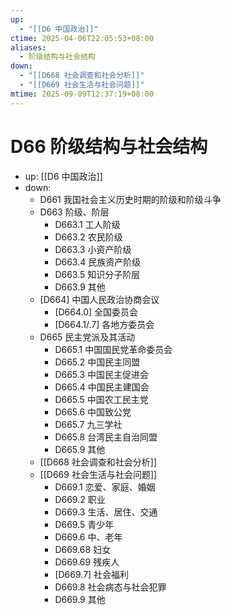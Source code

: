 ```yaml
---
up:
  - "[[D6 中国政治]]"
ctime: 2025-04-06T22:05:53+08:00
aliases:
  - 阶级结构与社会结构
down:
  - "[[D668 社会调查和社会分析]]"
  - "[[D669 社会生活与社会问题]]"
mtime: 2025-09-09T12:37:19+08:00
---
```


# D66 阶级结构与社会结构

- up: [[D6 中国政治]]
- down:	
	- D661 我国社会主义历史时期的阶级和阶级斗争
	- D663 阶级、阶层
		- D663.1 工人阶级
		- D663.2 农民阶级
		- D663.3 小资产阶级
		- D663.4 民族资产阶级
		- D663.5 知识分子阶层
		- D663.9 其他
	- [D664] 中国人民政治协商会议
		- [D664.0] 全国委员会
		- [D664.1/.7] 各地方委员会
	- D665 民主党派及其活动
		- D665.1 中国国民党革命委员会
		- D665.2 中国民主同盟
		- D665.3 中国民主促进会
		- D665.4 中国民主建国会
		- D665.5 中国农工民主党
		- D665.6 中国致公党
		- D665.7 九三学社
		- D665.8 台湾民主自治同盟
		- D665.9 其他
	- [[D668 社会调查和社会分析]]
	- [[D669 社会生活与社会问题]]
		- D669.1 恋爱、家庭、婚姻
		- D669.2 职业
		- D669.3 生活、居住、交通
		- D669.5 青少年
		- D669.6 中、老年
		- D669.68 妇女
		- D669.69 残疾人
		- [D669.7] 社会福利
		- D669.8 社会病态与社会犯罪
		- D669.9 其他
	
